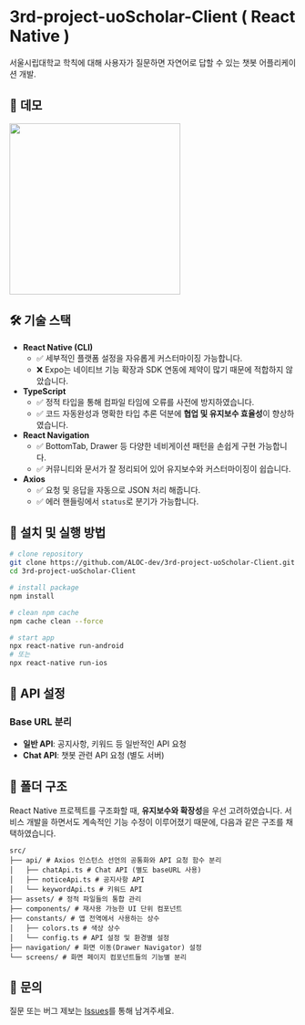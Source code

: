 # 3rd-project-uoScholar-Client ( React Native )

서울시립대학교 학칙에 대해 사용자가 질문하면 자연어로 답할 수 있는 챗봇 어플리케이션 개발.

## 📱 데모

<img src="./src/assets/demo.gif" width="300" />

## 🛠 기술 스택

- **React Native (CLI)**
  - ✅ 세부적인 플랫폼 설정을 자유롭게 커스터마이징 가능합니다.
  - ❌ Expo는 네이티브 기능 확장과 SDK 연동에 제약이 많기 때문에 적합하지 않았습니다.
- **TypeScript**
  - ✅ 정적 타입을 통해 컴파일 타임에 오류를 사전에 방지하였습니다.
  - ✅ 코드 자동완성과 명확한 타입 추론 덕분에 **협업 및 유지보수 효율성**이 향상하였습니다.
- **React Navigation**
  - ✅ BottomTab, Drawer 등 다양한 네비게이션 패턴을 손쉽게 구현 가능합니다.
  - ✅ 커뮤니티와 문서가 잘 정리되어 있어 유지보수와 커스터마이징이 쉽습니다.
- **Axios**
  - ✅ 요청 및 응답을 자동으로 JSON 처리 해줍니다.
  - ✅ 에러 핸들링에서 ```status```로 분기가 가능합니다.

## 🚀 설치 및 실행 방법

```bash
# clone repository
git clone https://github.com/ALOC-dev/3rd-project-uoScholar-Client.git
cd 3rd-project-uoScholar-Client

# install package
npm install

# clean npm cache
npm cache clean --force

# start app
npx react-native run-android
# 또는
npx react-native run-ios
```

## 🔧 API 설정

### Base URL 분리
- **일반 API**: 공지사항, 키워드 등 일반적인 API 요청
- **Chat API**: 챗봇 관련 API 요청 (별도 서버)

## 📁 폴더 구조
React Native 프로젝트를 구조화할 때, **유지보수와 확장성**을 우선 고려하였습니다. 서비스 개발을 하면서도 계속적인 기능 수정이 이루어졌기 때문에, 다음과 같은 구조를 채택하였습니다.
```
src/
├── api/ # Axios 인스턴스 선언의 공통화와 API 요청 함수 분리
│   ├── chatApi.ts # Chat API (별도 baseURL 사용)
│   ├── noticeApi.ts # 공지사항 API
│   └── keywordApi.ts # 키워드 API
├── assets/ # 정적 파일들의 통합 관리
├── components/ # 재사용 가능한 UI 단위 컴포넌트
├── constants/ # 앱 전역에서 사용하는 상수
│   ├── colors.ts # 색상 상수
│   └── config.ts # API 설정 및 환경별 설정
├── navigation/ # 화면 이동(Drawer Navigator) 설정
└── screens/ # 화면 페이지 컴포넌트들의 기능별 분리
```

## 🙋 문의

질문 또는 버그 제보는 [Issues](https://github.com/ALOC-dev/3rd-project-uoScholar-Client/issues)를 통해 남겨주세요.
